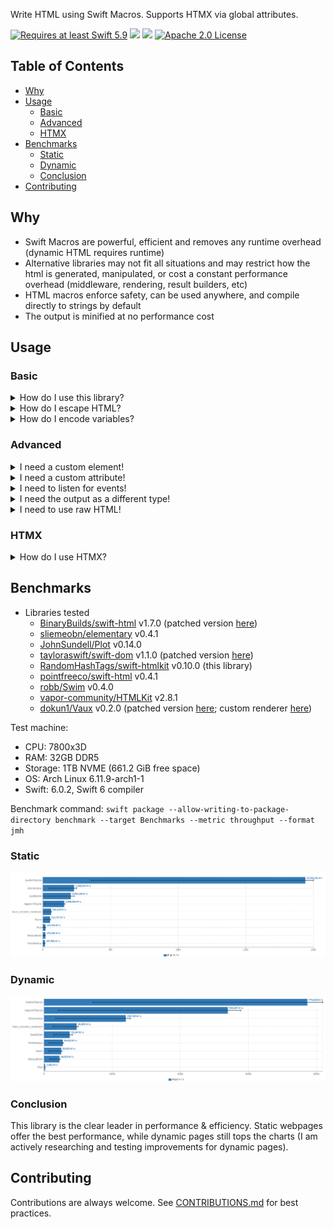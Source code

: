 Write HTML using Swift Macros. Supports HTMX via global attributes.

<a href="https://swift.org"><img src="https://img.shields.io/badge/Swift-5.9+-F05138?style=&logo=swift" alt="Requires at least Swift 5.9"></a> <img src="https://img.shields.io/badge/Platforms-Any-gold"> <a href="https://discord.com/invite/VyuFQUpcUz"><img src="https://img.shields.io/badge/Chat-Discord-7289DA?style=&logo=discord"></a> <a href="https://github.com/RandomHashTags/swift-htmlkit/blob/main/LICENSE"><img src="https://img.shields.io/badge/License-Apache_2.0-blue" alt="Apache 2.0 License"></a>

## Table of Contents

- [Why](#why)
- [Usage](#usage)
  - [Basic](#basic)
  - [Advanced](#advanced)
  - [HTMX](#htmx)
- [Benchmarks](#benchmarks)
  - [Static](#static)
  - [Dynamic](#dynamic)
  - [Conclusion](#conclusion)
- [Contributing](#contributing)

## Why
- Swift Macros are powerful, efficient and removes any runtime overhead (dynamic HTML requires runtime)
- Alternative libraries may not fit all situations and may restrict how the html is generated, manipulated, or cost a constant performance overhead (middleware, rendering, result builders, etc)
- HTML macros enforce safety, can be used anywhere, and compile directly to strings by default
- The output is minified at no performance cost

## Usage

### Basic

<details>
<summary>How do I use this library?</summary>

Use the `#html(encoding:lookupFiles:innerHTML:)` macro. All parameters, for the macro and default HTML elements, are optional by default. The default HTML elements are generated by an internal macro.

#### Macros

<details>
<summary>html</summary>

Requires explicit type annotation due to returning the inferred concrete type.

```swift

#html<T: CustomStringConvertible>(
  encoding: HTMLEncoding = .string,
  lookupFiles: [StaticString] = [],
  _ innerHTML: CustomStringConvertible & Sendable...
) -> T

```

</details>

<details>

<summary>anyHTML</summary>

Same as `#html` but returning an existential.

```swift

#anyHTML(
  encoding: HTMLEncoding = .string,
  lookupFiles: [StaticString] = [],
  _ innerHTML: CustomStringConvertible & Sendable...
)

```

</details>

#### HTMLElement

All default HTML elements conform to the `HTMLElement` protocol and contain their appropriate element attributes. They can be declared when you initialize the element or be changed after initialization by accessing the attribute variable directly.

The default initializer for creating an HTML Element follows this syntax:

```swift

<html element name>(
  attributes: [<global attribute>] = [],
  <element specific attribute>: <value>? = nil,
  _ innerHTML: CustomStringConvertible & Sendable...
)

```

#### Examples

```swift
// <div class="dark"><p>Macros are beautiful</p></div>
#html(
  div(attributes: [.class(["dark"])],
    p("Macros are beautiful")
  )
)

// <a href="https://github.com/RandomHashTags/litleagues" target="_blank"></a>
#html(
  a(href: "https://github.com/RandomHashTags/litleagues", target: ._blank)
)

// <input id="funny-number" max="420" min="69" name="funny_number" step="1" type="number" value="69">
#html(
  input(
    attributes: [.id("funny-number")],
    max: 420,
    min: 69,
    name: "funny_number",
    step: 1,
    type: .number,
    value: "69"
  )
)

// html example
let test:String = #html(
  html(
    body(
        div(
            attributes: [
                .class(["dark-mode", "row"]),
                .draggable(.false),
                .hidden(.true),
                .inputmode(.email),
                .title("Hey, you're pretty cool")
            ],
            "Random text",
            div(),
            a(
                div(
                    abbr()
                ),
                address()
            ),
            div(),
            button(disabled: true),
            video(autoplay: true, controls: false, preload: .auto, src: "https://github.com/RandomHashTags/litleagues", width: .centimeters(1)),
        )
    )
  )
)
```
</details>

<details>
<summary>How do I escape HTML?</summary>

The compiled output automatically escapes source breaking html characters **known only at compile time**.


You can also use the `#escapeHTML(innerHTML:)` macro to escape data known at compile time.

If you're working with **runtime** data:

- `<string>.escapeHTML(escapeAttributes:)`
  - mutates `self` escaping HTML and, optionally, attribute characters
- `<string>.escapeHTMLAttributes()`
  - mutates `self` escaping only attribute characters
- `<string>.escapingHTML(escapeAttributes:)`
  - returns a copy of `self` escaping HTML and, optionally, attribute characters
- `<string>.escapingHTMLAttributes()`
  - returns a copy of `self` escaping only attribute characters

</details>

<details>
<summary>How do I encode variables?</summary>

Using String Interpolation.

> You will get a compiler warning saying *interpolation may introduce raw HTML*.
> 
> Its up to you whether or not to suppress this warning or escape the HTML at runtime using a method described above.
> 
> Swift HTMLKit tries to [promote](https://github.com/RandomHashTags/swift-htmlkit/blob/94793984763308ef5275dd9f71ea0b5e83fea417/Sources/HTMLKitMacros/HTMLElement.swift#L423) known interpolation at compile time with an equivalent `StaticString` for the best performance. It is currently limited due to macro expansions being sandboxed and lexical contexts/AST not being available for the macro argument types. This means referencing content in an html macro won't get promoted to its expected value. [Read more about this limitation](https://forums.swift.org/t/swift-lexical-lookup-for-referenced-stuff-located-outside-scope-current-file/75776/6).

#### Example

```swift
let string:String = "any string value", integer:Int = -69, float:Float = 3.141592

// ✅ DO
let _:String = #html(p("\(string); \(integer); \(float)"))
let _:String = #html(p("\(string)", "; ", String(describing: integer), "; ", float.description))

let integer_string:String = String(describing: integer), float_string:String = String(describing: float)
let _:String = #html(p(string, "; ", integer_string, "; ", float_string))

// ❌ DON'T; compiler error; compile time value cannot contain interpolation
let _:StaticString = #html(p("\(string); \(integer); \(float)"))
let _:StaticString = #html(p("\(string)", "; ", String(describing: integer), "; ", float.description))
let _:StaticString = #html(p(string, "; ", integer_string, "; ", float_string))

```

</details>

### Advanced

<details>
<summary>I need a custom element!</summary>

Use the default `custom(tag:isVoid:attributes:innerHTML:)` html element.

#### Example

We want to show the [Apple Pay button](https://developer.apple.com/documentation/apple_pay_on_the_web/displaying_apple_pay_buttons_using_javascript#3783424):
```swift
#html(
  custom(
    tag: "apple-pay-button",
    isVoid: false,
    attributes: [
      .custom("buttonstyle", "black"),
      .custom("type", "buy"),
      .custom("locale", "el-GR")
    ]
  )
)
```
becomes
```html
<apple-pay-button buttonstyle="black" type="buy" locale="el-GR"></apple-pay-button>
```

</details>

<details>
<summary>I need a custom attribute!</summary>

Use the `.custom(id:value:)` global attribute.

#### Example

We want to show the [Apple Pay button](https://developer.apple.com/documentation/apple_pay_on_the_web/displaying_apple_pay_buttons_using_javascript#3783424):
```swift
#html(
  custom(
    tag: "apple-pay-button",
    isVoid: false,
    attributes: [
      .custom("buttonstyle", "black"),
      .custom("type", "buy"),
      .custom("locale", "el-GR")
    ]
  )
)
```
becomes
```html
<apple-pay-button buttonstyle="black" type="buy" locale="el-GR"></apple-pay-button>
```

</details>

<details>
<summary>I need to listen for events!</summary>

> <strong>WARNING</strong>
>
> Inline event handlers are an outdated way to handle events.
>
> General consensus considers this \"bad practice\" and you shouldn't mix your HTML and JavaScript.
>
> This remains deprecated to encourage use of other techniques.
>
> Learn more at https://developer.mozilla.org/en-US/docs/Learn/JavaScript/Building_blocks/Events#inline_event_handlers_—_dont_use_these.

Use the `.event(<event type>, "<value>")` global attribute.

#### Example

```swift
#html(
  div(
    attributes: [
      .event(.click, "doThing()"),
      .event(.change, "doAnotherThing()")
    ]
  )
)
```
</details>

<details>
<summary>I need the output as a different type!</summary>

Declare the encoding you want in the `#html` macro.

```swift

#html(
  encoding: HTMLEncoding = .<type>
)

```

[Currently supported types](https://github.com/RandomHashTags/swift-htmlkit/blob/main/Sources/HTMLKitUtilities/HTMLEncoding.swift):
- `string` -> `String`/`StaticString`
- `utf8Bytes` -> An array of `UInt8` (supports any collection `where Element == UInt8`)
- `utf16Bytes` -> An array of `UInt16` (supports any collection `where Element == UInt16`)
- `utf8CString` -> `ContiguousArray<CChar>`
- `foundationData` -> `Foundation.Data`/`FoundationEssentials.Data`
  - You need to `import Foundation` or `import FoundationEssentials` to use this!
- `byteBuffer` -> `NIOCore.ByteBuffer`
  - You need to `import NIOCore` to use this! Swift HTMLKit does not depend on `swift-nio`!
- `custom("<encoding logic>")` -> A custom type conforming to `CustomStringConvertible`
  - Use `$0` to reference the compiled HTML (as a String without the delimiters)

</details>

<details>

<summary>I need to use raw HTML!</summary>

Use the `#rawHTML(encoding:lookupFiles:innerHTML:)` and `#anyRawHTML(encoding:lookupFiles:innerHTML:)` macros.

#### Examples

```swift

var expected = "<!DOCTYPE html><html>dude&dude</html>"
var result:String = #rawHTML("<!DOCTYPE html><html>dude&dude</html>")
#expect(expected == result)

expected = "<!DOCTYPE html><html><p>test&lt;&gt;</p>dude&dude bro&amp;bro</html>"
result = #html(html(#anyRawHTML(p("test<>"), "dude&dude"), " bro&bro"))
#expect(expected == result)

```

</details>

### HTMX

<details>

<summary>How do I use HTMX?</summary>

Use the `.htmx(<htmx attribute>)` global attribute. All HTMX 2.0 attributes are supported (including Server Sent Events & Web Sockets).

#### Examples

```swift

// <div hx-boost="true"></div>
var string:StaticString = #html(div(attributes: [.htmx(.boost(.true))]))

// <div hx-get="/test"></div>
string = #html(div(attributes: [.htmx(.get("/test"))]))

// <div hx-on::abort="bruh()"></div>
string = #html(div(attributes: [.htmx(.on(.abort, "bruh()"))]))

// <div hx-on::after-on-load="test()"></div>
string = #html(div(attributes: [.htmx(.on(.afterOnLoad, "test()"))]))

// <div hx-on:click="thing()"></div>
string = #html(div(attributes: [.htmx(.onevent(.click, "thing()"))]))

// <div hx-preserve></div>
string = #html(div(attributes: [.htmx(.preserve(true))]))

// <div sse-connect="/connect"></div>
string = #html(div(attributes: [.htmx(.sse(.connect("/connect")))]))

// <div ws-connect="/chatroom"></div>
string = #html(div(attributes: [.htmx(.ws(.connect("/chatroom")))]))

// <div hx-ext="ws" ws-send></div>
string = #html(div(attributes: [.htmx(.ext("ws")), .htmx(.ws(.send(true)))]))

```

</details>


## Benchmarks

- Libraries tested
  - [BinaryBuilds/swift-html](https://github.com/BinaryBirds/swift-html) v1.7.0 (patched version [here](https://github.com/RandomHashTags/fork-bb-swift-html))
  - [sliemeobn/elementary](https://github.com/sliemeobn/elementary) v0.4.1
  - [JohnSundell/Plot](https://github.com/JohnSundell/Plot) v0.14.0
  - [tayloraswift/swift-dom](https://github.com/tayloraswift/swift-dom) v1.1.0 (patched version [here](https://github.com/RandomHashTags/fork-swift-dom))
  - [RandomHashTags/swift-htmlkit](https://github.com/RandomHashTags/swift-htmlkit) v0.10.0 (this library)
  - [pointfreeco/swift-html](https://github.com/pointfreeco/swift-html) v0.4.1
  - [robb/Swim](https://github.com/robb/Swim) v0.4.0
  - [vapor-community/HTMLKit](https://github.com/vapor-community/HTMLKit) v2.8.1
  - [dokun1/Vaux](https://github.com/dokun1/Vaux) v0.2.0 (patched version [here](https://github.com/RandomHashTags/fork-Vaux); custom renderer [here](https://github.com/RandomHashTags/swift-htmlkit/blob/main/Benchmarks/Benchmarks/Vaux/Vaux.swift))

Test machine:
- CPU: 7800x3D
- RAM: 32GB DDR5
- Storage: 1TB NVME (661.2 GiB free space)
- OS: Arch Linux 6.11.9-arch1-1
- Swift: 6.0.2, Swift 6 compiler

Benchmark command: `swift package --allow-writing-to-package-directory benchmark --target Benchmarks --metric throughput --format jmh`

### Static

<img src="Benchmarks/img/throughput_static.png">

### Dynamic

<img src="Benchmarks/img/throughput_dynamic.png">

### Conclusion

This library is the clear leader in performance & efficiency. Static webpages offer the best performance, while dynamic pages still tops the charts (I am actively researching and testing improvements for dynamic pages).

## Contributing

Contributions are always welcome. See [CONTRIBUTIONS.md](https://github.com/RandomHashTags/swift-htmlkit/blob/main/CONTRIBUTING.md) for best practices.